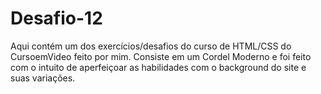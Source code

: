 # Desafio-12
Aqui contém um dos exercícios/desafios do curso de HTML/CSS do CursoemVideo feito por mim. Consiste em um Cordel Moderno e foi feito com o intuito de aperfeiçoar as habilidades com o background do site e suas variações.

